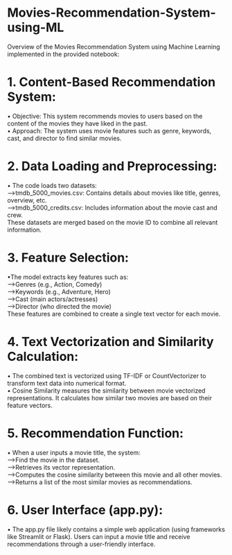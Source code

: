 # Movies-Recommendation-System-using-ML

Overview of the Movies Recommendation System using Machine Learning implemented in the provided notebook:

# 1. Content-Based Recommendation System:
• Objective: This system recommends movies to users based on the content of the movies they have liked in the past.<br/>
• Approach: The system uses movie features such as genre, keywords, cast, and director to find similar movies.
# 2. Data Loading and Preprocessing:
• The code loads two datasets:<br/>
    -->tmdb_5000_movies.csv: Contains details about movies like title, genres, overview, etc.<br/>
    -->tmdb_5000_credits.csv: Includes information about the movie cast and crew.<br/>
These datasets are merged based on the movie ID to combine all relevant information.
# 3. Feature Selection:
•The model extracts key features such as:<br/>
    -->Genres (e.g., Action, Comedy)<br/>
    -->Keywords (e.g., Adventure, Hero)<br/>
    -->Cast (main actors/actresses)<br/>
    -->Director (who directed the movie)<br/>
These features are combined to create a single text vector for each movie.
# 4. Text Vectorization and Similarity Calculation:
• The combined text is vectorized using TF-IDF or CountVectorizer to transform text data into numerical format.<br/>
• Cosine Similarity measures the similarity between movie vectorized representations. It calculates how similar two movies are based on their feature vectors.
# 5. Recommendation Function:
• When a user inputs a movie title, the system:<br/>
    -->Find the movie in the dataset.<br/>
    -->Retrieves its vector representation.<br/>
    -->Computes the cosine similarity between this movie and all other movies.<br/>
    -->Returns a list of the most similar movies as recommendations.
# 6. User Interface (app.py):
• The app.py file likely contains a simple web application (using frameworks like Streamlit or Flask). Users can input a movie title and receive recommendations through a user-friendly interface.
